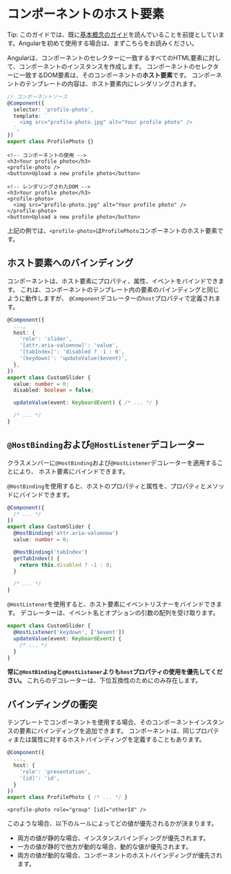 # コンポーネントのホスト要素

Tip: このガイドでは、既に[基本概念のガイド](essentials)を読んでいることを前提としています。Angularを初めて使用する場合は、まずこちらをお読みください。

Angularは、コンポーネントのセレクターに一致するすべてのHTML要素に対して、コンポーネントのインスタンスを作成します。
コンポーネントのセレクターに一致するDOM要素は、そのコンポーネントの**ホスト要素**です。
コンポーネントのテンプレートの内容は、ホスト要素内にレンダリングされます。

```ts
// コンポーネントソース
@Component({
  selector: 'profile-photo',
  template: `
    <img src="profile-photo.jpg" alt="Your profile photo" />
  `,
})
export class ProfilePhoto {}
```

```angular-html
<!-- コンポーネントの使用 -->
<h3>Your profile photo</h3>
<profile-photo />
<button>Upload a new profile photo</button>
```

```angular-html
<!-- レンダリングされたDOM -->
<h3>Your profile photo</h3>
<profile-photo>
  <img src="profile-photo.jpg" alt="Your profile photo" />
</profile-photo>
<button>Upload a new profile photo</button>
```

上記の例では、`<profile-photo>`は`ProfilePhoto`コンポーネントのホスト要素です。

## ホスト要素へのバインディング

コンポーネントは、ホスト要素にプロパティ、属性、イベントをバインドできます。
これは、コンポーネントのテンプレート内の要素のバインディングと同じように動作しますが、
`@Component`デコレーターの`host`プロパティで定義されます。

```ts
@Component({
  ...,
  host: {
    'role': 'slider',
    '[attr.aria-valuenow]': 'value',
    '[tabIndex]': 'disabled ? -1 : 0',
    '(keydown)': 'updateValue($event)',
  },
})
export class CustomSlider {
  value: number = 0;
  disabled: boolean = false;

  updateValue(event: KeyboardEvent) { /* ... */ }

  /* ... */
}
```

## `@HostBinding`および`@HostListener`デコレーター

クラスメンバーに`@HostBinding`および`@HostListener`デコレーターを適用することにより、
ホスト要素にバインドできます。

`@HostBinding`を使用すると、ホストのプロパティと属性を、プロパティとメソッドにバインドできます。

```ts
@Component({
  /* ... */
})
export class CustomSlider {
  @HostBinding('attr.aria-valuenow')
  value: number = 0;

  @HostBinding('tabIndex')
  getTabIndex() {
    return this.disabled ? -1 : 0;
  }

  /* ... */
}
```

`@HostListener`を使用すると、ホスト要素にイベントリスナーをバインドできます。
デコレーターは、イベント名とオプションの引数の配列を受け取ります。

```ts
export class CustomSlider {
  @HostListener('keydown', ['$event'])
  updateValue(event: KeyboardEvent) {
    /* ... */
  }
}
```

**常に`@HostBinding`と`@HostListener`よりも`host`プロパティの使用を優先してください。**
これらのデコレーターは、下位互換性のためにのみ存在します。

## バインディングの衝突

テンプレートでコンポーネントを使用する場合、そのコンポーネントインスタンスの要素にバインディングを追加できます。
コンポーネントは、同じプロパティまたは属性に対するホストバインディングを定義することもあります。

```ts
@Component({
  ...,
  host: {
    'role': 'presentation',
    '[id]': 'id',
  }
})
export class ProfilePhoto { /* ... */ }
```

```angular-html
<profile-photo role="group" [id]="otherId" />
```

このような場合、以下のルールによってどの値が優先されるかが決まります。

- 両方の値が静的な場合、インスタンスバインディングが優先されます。
- 一方の値が静的で他方が動的な場合、動的な値が優先されます。
- 両方の値が動的な場合、コンポーネントのホストバインディングが優先されます。
